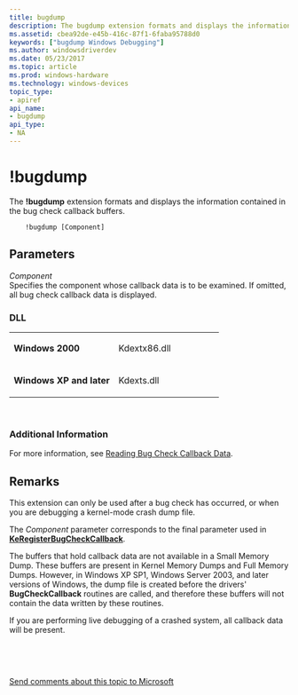 ```yaml
---
title: bugdump
description: The bugdump extension formats and displays the information contained in the bug check callback buffers.
ms.assetid: cbea92de-e45b-416c-87f1-6faba95788d0
keywords: ["bugdump Windows Debugging"]
ms.author: windowsdriverdev
ms.date: 05/23/2017
ms.topic: article
ms.prod: windows-hardware
ms.technology: windows-devices
topic_type:
- apiref
api_name:
- bugdump
api_type:
- NA
---
```


# !bugdump


The **!bugdump** extension formats and displays the information contained in the bug check callback buffers.

```
    !bugdump [Component] 
```

## <span id="ddk__bugdump_dbg"></span><span id="DDK__BUGDUMP_DBG"></span>Parameters


<span id="_______Component______"></span><span id="_______component______"></span><span id="_______COMPONENT______"></span> *Component*   
Specifies the component whose callback data is to be examined. If omitted, all bug check callback data is displayed.

### <span id="DLL"></span><span id="dll"></span>DLL

<table>
<colgroup>
<col width="50%" />
<col width="50%" />
</colgroup>
<tbody>
<tr class="odd">
<td align="left"><p><strong>Windows 2000</strong></p></td>
<td align="left"><p>Kdextx86.dll</p></td>
</tr>
<tr class="even">
<td align="left"><p><strong>Windows XP and later</strong></p></td>
<td align="left"><p>Kdexts.dll</p></td>
</tr>
</tbody>
</table>

 

### <span id="Additional_Information"></span><span id="additional_information"></span><span id="ADDITIONAL_INFORMATION"></span>Additional Information

For more information, see [Reading Bug Check Callback Data](reading-bug-check-callback-data.md).

Remarks
-------

This extension can only be used after a bug check has occurred, or when you are debugging a kernel-mode crash dump file.

The *Component* parameter corresponds to the final parameter used in [**KeRegisterBugCheckCallback**](https://msdn.microsoft.com/library/windows/hardware/ff553105).

The buffers that hold callback data are not available in a Small Memory Dump. These buffers are present in Kernel Memory Dumps and Full Memory Dumps. However, in Windows XP SP1, Windows Server 2003, and later versions of Windows, the dump file is created before the drivers' **BugCheckCallback** routines are called, and therefore these buffers will not contain the data written by these routines.

If you are performing live debugging of a crashed system, all callback data will be present.

 

 

[Send comments about this topic to Microsoft](mailto:wsddocfb@microsoft.com?subject=Documentation%20feedback%20[debugger\debugger]:%20!bugdump%20%20RELEASE:%20%285/15/2017%29&body=%0A%0APRIVACY%20STATEMENT%0A%0AWe%20use%20your%20feedback%20to%20improve%20the%20documentation.%20We%20don't%20use%20your%20email%20address%20for%20any%20other%20purpose,%20and%20we'll%20remove%20your%20email%20address%20from%20our%20system%20after%20the%20issue%20that%20you're%20reporting%20is%20fixed.%20While%20we're%20working%20to%20fix%20this%20issue,%20we%20might%20send%20you%20an%20email%20message%20to%20ask%20for%20more%20info.%20Later,%20we%20might%20also%20send%20you%20an%20email%20message%20to%20let%20you%20know%20that%20we've%20addressed%20your%20feedback.%0A%0AFor%20more%20info%20about%20Microsoft's%20privacy%20policy,%20see%20http://privacy.microsoft.com/default.aspx. "Send comments about this topic to Microsoft")




